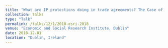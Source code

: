 ```yaml
---
title: "What are IP protections doing in trade agreements? The Case of CAFTA"
collection: talks
type: "Talk"
permalink: /talks/12/1/2018-esri-2018
venue: "Economic and Social Research Institute, Dublin"
date: 2018-12-01
location: "Dublin, Ireland"
---
```

